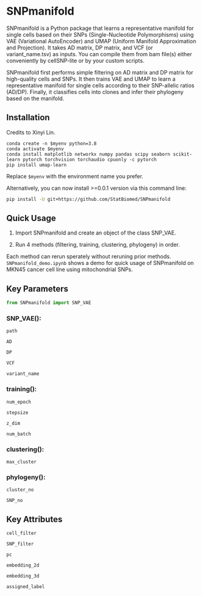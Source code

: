 # SNPmanifold

SNPmanifold is a Python package that learns a representative manifold for single cells based on their SNPs (Single-Nucleotide Polymorphisms) using VAE (Variational AutoEncoder) and UMAP (Uniform Manifold Approximation and Projection). It takes AD matrix, DP matrix, and VCF (or variant_name.tsv) as inputs. You can compile them from bam file(s) either conveniently by cellSNP-lite or by your custom scripts.

SNPmanifold first performs simple filtering on AD matrix and DP matrix for high-quality cells and SNPs. It then trains VAE and UMAP to learn a representative manifold for single cells according to their SNP-allelic ratios (AD/DP). Finally, it classifies cells into clones and infer their phylogeny based on the manifold. 

## Installation

Credits to Xinyi Lin. 

```python3
conda create -n $myenv python=3.8
conda activate $myenv
conda install matplotlib networkx numpy pandas scipy seaborn scikit-learn pytorch torchvision torchaudio cpuonly -c pytorch
pip install umap-learn
```

Replace `$myenv` with the environment name you prefer.

Alternatively, you can now install >=0.0.1 version via this command line:

```bash
pip install -U git+https://github.com/StatBiomed/SNPmanifold
```

## Quick Usage

1. Import SNPmanifold and create an object of the class SNP_VAE.

2. Run 4 methods (filtering, training, clustering, phylogeny) in order.

Each method can rerun sperately without reruning prior methods. `SNPmanifold_demo.ipynb` shows a demo for quick usage of SNPmanifold on MKN45 cancer cell line using mitochondrial SNPs.

## Key Parameters

```python
from SNPmanifold import SNP_VAE
```

### SNP_VAE():

`path`

`AD`

`DP` 

`VCF` 

`variant_name`

### training():

`num_epoch` 

`stepsize`

`z_dim`

`num_batch`

### clustering():

`max_cluster`

### phylogeny():

`cluster_no`

`SNP_no`

## Key Attributes

`cell_filter`

`SNP_filter`

`pc`

`embedding_2d`

`embedding_3d`

`assigned_label`

